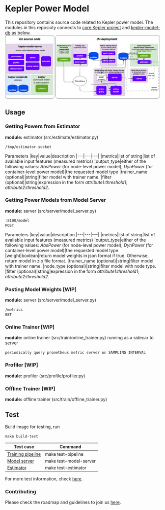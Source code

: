# Kepler Power Model
This repository contains source code related to Kepler power model. The modules in this reposioty connects to [core Kepler project](https://github.com/sustainable-computing-io/kepler) and [kepler-model-db](https://github.com/sustainable-computing-io/kepler-model-db) as below.
![](./doc/fig/model-server-components-simplified.png)

## Usage
### Getting Powers from Estimator
**module:** estimator (src/estimate/estimator.py)
```
/tmp/estimator.socket
```
Parameters
|key|value|description
|---|---|---|
|metrics|list of string|list of available input features (measured metrics)
|output_type|either of the following values: *AbsPower* (for node-level power model), *DynPower* (for container-level power model)|the requested model type 
|trainer_name (optional)|string|filter model with trainer name.
|filter (optional)|string|expression in the form *attribute1*:*threshold1*; *attribute2*:*threshold2*.

### Getting Power Models from Model Server 
**module:** server (src/server/model_server.py)
```
:8100/model
POST
```

Parameters
|key|value|description
|---|---|---|
|metrics|list of string|list of available input features (measured metrics)
|output_type|either of the following values: *AbsPower* (for node-level power model), *DynPower* (for container-level power model)|the requested model type 
|weight|boolean|return model weights in json format if true. Otherwise, return model in zip file format.
|trainer_name (optional)|string|filter model with trainer name.
|node_type (optional)|string|filter model with node type.
|filter (optional)|string|expression in the form *attribute1*:*threshold1*; *attribute2*:*threshold2*.

### Posting Model Weights [WIP]
**module:** server (src/server/model_server.py)
```
/metrics
GET
```

### Online Trainer [WIP]
**module:** online trainer (src/train/online_trainer.py)
running as a sidecar to server
```
periodically query prometheus metric server on SAMPLING INTERVAL
```

### Profiler [WIP]
**module:** profiler (src/profile/profiler.py)


### Offline Trainer [WIP]
**module:** offline trainer (src/train/offline_trainer.py)

## Test
Build image for testing, run 
```
make build-test
```

|Test case|Command|
|---|---|
|[Training pipeline](./tests/README.md#pipeline)|make test-pipeline|
|[Model server](./tests/README.md#estimator-model-request-to-model-server)|make test-model-server|
|[Estimator](./tests/README.md#estimator-power-request-from-collector)|make test-estimator|

For more test information, check [here](./tests/).

### Contributing
Please check the roadmap and guidelines to join us [here](./contributing.md).
